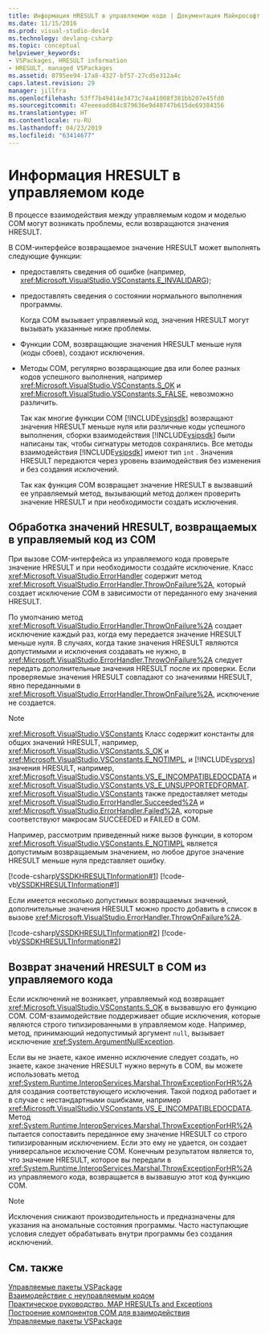 ```yaml
---
title: Информация HRESULT в управляемом коде | Документация Майкрософт
ms.date: 11/15/2016
ms.prod: visual-studio-dev14
ms.technology: devlang-csharp
ms.topic: conceptual
helpviewer_keywords:
- VSPackages, HRESULT information
- HRESULT, managed VSPackages
ms.assetid: 0795ee94-17a8-4327-bf57-27cd5e312a4c
caps.latest.revision: 29
manager: jillfra
ms.openlocfilehash: 53ff7b49414e3473c74a41008f381bb207e45fd0
ms.sourcegitcommit: 47eeeeadd84c879636e9d48747b615de69384356
ms.translationtype: HT
ms.contentlocale: ru-RU
ms.lasthandoff: 04/23/2019
ms.locfileid: "63414677"
---
```

# <a name="hresult-information-in-managed-code"></a>Информация HRESULT в управляемом коде
В процессе взаимодействия между управляемым кодом и моделью COM могут возникать проблемы, если возвращаются значения HRESULT.  
  
 В COM-интерфейсе возвращаемое значение HRESULT может выполнять следующие функции:  
  
- предоставлять сведения об ошибке (например, <xref:Microsoft.VisualStudio.VSConstants.E_INVALIDARG>);  
  
- предоставлять сведения о состоянии нормального выполнения программы.  
  
  Когда COM вызывает управляемый код, значения HRESULT могут вызывать указанные ниже проблемы.  
  
- Функции COM, возвращающие значения HRESULT меньше нуля (коды сбоев), создают исключения.  
  
- Методы COM, регулярно возвращающие два или более разных кодов успешного выполнения, например <xref:Microsoft.VisualStudio.VSConstants.S_OK> и <xref:Microsoft.VisualStudio.VSConstants.S_FALSE>, невозможно различить.  
  
  Так как многие функции COM [!INCLUDE[vsipsdk](../includes/vsipsdk-md.md)] возвращают значения HRESULT меньше нуля или различные коды успешного выполнения, сборки взаимодействия [!INCLUDE[vsipsdk](../includes/vsipsdk-md.md)] были написаны так, чтобы сигнатуры методов сохранялись. Все методы взаимодействия [!INCLUDE[vsipsdk](../includes/vsipsdk-md.md)] имеют тип `int` . Значения HRESULT передаются через уровень взаимодействия без изменения и без создания исключений.  
  
  Так как функция COM возвращает значение HRESULT в вызвавший ее управляемый метод, вызывающий метод должен проверить значение HRESULT и при необходимости создать исключения.  
  
## <a name="handling-hresults-returned-to-managed-code-from-com"></a>Обработка значений HRESULT, возвращаемых в управляемый код из COM  
 При вызове COM-интерфейса из управляемого кода проверьте значение HRESULT и при необходимости создайте исключение. Класс <xref:Microsoft.VisualStudio.ErrorHandler> содержит метод <xref:Microsoft.VisualStudio.ErrorHandler.ThrowOnFailure%2A>, который создает исключение COM в зависимости от переданного ему значения HRESULT.  
  
 По умолчанию метод <xref:Microsoft.VisualStudio.ErrorHandler.ThrowOnFailure%2A> создает исключение каждый раз, когда ему передается значение HRESULT меньше нуля. В случаях, когда такие значения HRESULT являются допустимыми и исключения создавать не нужно, в <xref:Microsoft.VisualStudio.ErrorHandler.ThrowOnFailure%2A> следует передать дополнительные значения HRESULT после их проверки. Если проверяемые значения HRESULT совпадают со значениями HRESULT, явно переданными в <xref:Microsoft.VisualStudio.ErrorHandler.ThrowOnFailure%2A>, исключение не создается.  
  
> [!NOTE]
> <xref:Microsoft.VisualStudio.VSConstants> Класс содержит константы для общих значений HRESULT, например, <xref:Microsoft.VisualStudio.VSConstants.S_OK> и <xref:Microsoft.VisualStudio.VSConstants.E_NOTIMPL>, и [!INCLUDE[vsprvs](../includes/vsprvs-md.md)] значения HRESULT, например, <xref:Microsoft.VisualStudio.VSConstants.VS_E_INCOMPATIBLEDOCDATA> и <xref:Microsoft.VisualStudio.VSConstants.VS_E_UNSUPPORTEDFORMAT>. <xref:Microsoft.VisualStudio.VSConstants> также предоставляет методы <xref:Microsoft.VisualStudio.ErrorHandler.Succeeded%2A> и <xref:Microsoft.VisualStudio.ErrorHandler.Failed%2A>, которые соответствуют макросам SUCCEEDED и FAILED в COM.  
  
 Например, рассмотрим приведенный ниже вызов функции, в котором <xref:Microsoft.VisualStudio.VSConstants.E_NOTIMPL> является допустимым возвращаемым значением, но любое другое значение HRESULT меньше нуля представляет ошибку.  
  
 [!code-csharp[VSSDKHRESULTInformation#1](../snippets/csharp/VS_Snippets_VSSDK/vssdkhresultinformation/cs/vssdkhresultinformationpackage.cs#1)]
 [!code-vb[VSSDKHRESULTInformation#1](../snippets/visualbasic/VS_Snippets_VSSDK/vssdkhresultinformation/vb/vssdkhresultinformationpackage.vb#1)]  
  
 Если имеется несколько допустимых возвращаемых значений, дополнительные значения HRESULT можно просто добавить в список в вызове <xref:Microsoft.VisualStudio.ErrorHandler.ThrowOnFailure%2A>.  
  
 [!code-csharp[VSSDKHRESULTInformation#2](../snippets/csharp/VS_Snippets_VSSDK/vssdkhresultinformation/cs/vssdkhresultinformationpackage.cs#2)]
 [!code-vb[VSSDKHRESULTInformation#2](../snippets/visualbasic/VS_Snippets_VSSDK/vssdkhresultinformation/vb/vssdkhresultinformationpackage.vb#2)]  
  
## <a name="returning-hresults-to-com-from-managed-code"></a>Возврат значений HRESULT в COM из управляемого кода  
 Если исключений не возникает, управляемый код возвращает <xref:Microsoft.VisualStudio.VSConstants.S_OK> в вызвавшую его функцию COM. COM-взаимодействие поддерживает общие исключения, которые являются строго типизированными в управляемом коде. Например, метод, принимающий недопустимый аргумент `null`, вызывает исключение <xref:System.ArgumentNullException>.  
  
 Если вы не знаете, какое именно исключение следует создать, но знаете, какое значение HRESULT нужно вернуть в COM, вы можете использовать метод <xref:System.Runtime.InteropServices.Marshal.ThrowExceptionForHR%2A> для создания соответствующего исключения. Такой подход работает и в случае с нестандартными ошибками, например <xref:Microsoft.VisualStudio.VSConstants.VS_E_INCOMPATIBLEDOCDATA>. Метод <xref:System.Runtime.InteropServices.Marshal.ThrowExceptionForHR%2A> пытается сопоставить переданное ему значение HRESULT со строго типизированным исключением. Если это ему не удается, он создает универсальное исключение COM. Конечным результатом является то, что значение HRESULT, которое вы передали в <xref:System.Runtime.InteropServices.Marshal.ThrowExceptionForHR%2A> из управляемого кода, возвращается в вызвавшую этот код функцию COM.  
  
> [!NOTE]
> Исключения снижают производительность и предназначены для указания на аномальные состояния программы. Часто наступающие условия следует обрабатывать внутри программы без создания исключений.  
  
## <a name="see-also"></a>См. также  
 [Управляемые пакеты VSPackage](../misc/managed-vspackages.md)   
 [Взаимодействие с неуправляемым кодом](http://msdn.microsoft.com/library/ccb68ce7-b0e9-4ffb-839d-03b1cd2c1258)   
 [Практическое руководство. MAP HRESULTs and Exceptions](http://msdn.microsoft.com/library/610b364b-2761-429d-9c4a-afbc3e66f1b9)   
 [Построение компонентов COM для взаимодействия](http://msdn.microsoft.com/7a2c657a-cfef-40f0-bed3-7c2c0ac4abdf)   
 [Управляемые пакеты VSPackage](../misc/managed-vspackages.md)